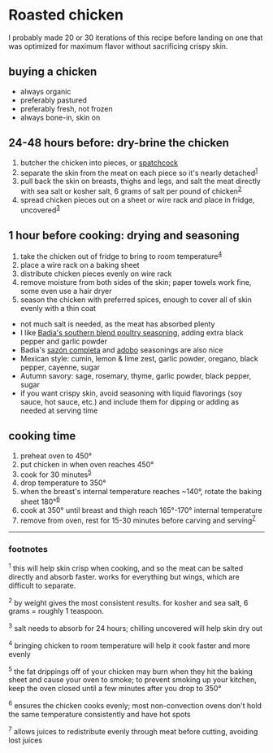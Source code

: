# Roasted chicken

I probably made 20 or 30 iterations of this recipe before landing on one that was optimized for maximum flavor without sacrificing crispy skin.

## buying a chicken

- always organic
- preferably pastured
- preferably fresh, not frozen
- always bone-in, skin on

## 24-48 hours before: dry-brine the chicken 

1. butcher the chicken into pieces, or [spatchcock](https://www.youtube.com/watch?v=-FnIbxvLBLw)
1. separate the skin from the meat on each piece so it's nearly detached<sup>[1](#fn1)</sup>
1. pull back the skin on breasts, thighs and legs, and salt the meat directly with sea salt or kosher salt, 6 grams of salt per pound of chicken<sup>[2](#fn2)</sup>
1. spread chicken pieces out on a sheet or wire rack and place in fridge, uncovered<sup>[3](#fn3)</sup>

## 1 hour before cooking: drying and seasoning

1. take the chicken out of fridge to bring to room temperature<sup>[4](#fn4)</sup>
1. place a wire rack on a baking sheet
1. distribute chicken pieces evenly on wire rack
1. remove moisture from both sides of the skin; paper towels work fine, some even use a hair dryer
1. season the chicken with preferred spices, enough to cover all of skin evenly with a thin coat
  - not much salt is needed, as the meat has absorbed plenty
  - I like [Badia's southern blend poultry seasoning](https://badiaspices.com/product/poultry-seasoning-6-22-oz/), adding extra black pepper and garlic powder
  - Badia's [sazón completa](https://badiaspices.com/product/sazon-completa-complete-seasoning-12-5-5-oz/) and [adobo](https://badiaspices.com/product/adobo/) seasonings are also nice
  - Mexican style: cumin, lemon & lime zest, garlic powder, oregano, black pepper, cayenne, sugar
  - Autumn savory: sage, rosemary, thyme, garlic powder, black pepper, sugar
  - if you want crispy skin, avoid seasoning with liquid flavorings (soy sauce, hot sauce, etc.) and include them for dipping or adding as needed at serving time

## cooking time

1. preheat oven to 450°
1. put chicken in when oven reaches 450°
1. cook for 30 minutes<sup>[5](#fn5)</sup>
1. drop temperature to 350°
1. when the breast's internal temperature reaches ~140°, rotate the baking sheet 180°<sup>[6](#fn6)</sup>
1. cook at 350° until breast and thigh reach 165°-170° internal temperature
1. remove from oven, rest for 15-30 minutes before carving and serving<sup>[7](#fn7)</sup>

---

### footnotes

<sup><a name="fn1">1</a></sup> this will help skin crisp when cooking, and so the meat can be salted directly and absorb faster. works for everything but wings, which are difficult to separate.

<sup><a name="fn2">2</a></sup> by weight gives the most consistent results. for kosher and sea salt, 6 grams = roughly 1 teaspoon.

<sup><a name="fn3">3</a></sup> salt needs to absorb for 24 hours; chilling uncovered will help skin dry out

<sup><a name="fn4">4</a></sup> bringing chicken to room temperature will help it cook faster and more evenly

<sup><a name="fn5">5</a></sup> the fat drippings off of your chicken may burn when they hit the baking sheet and cause your oven to smoke; to prevent smoking up your kitchen, keep the oven closed until a few minutes after you drop to 350°

<sup><a name="fn6">6</a></sup> ensures the chicken cooks evenly; most non-convection ovens don't hold the same temperature consistently and have hot spots

<sup><a name="fn7">7</a></sup> allows juices to redistribute evenly through meat before cutting, avoiding lost juices
